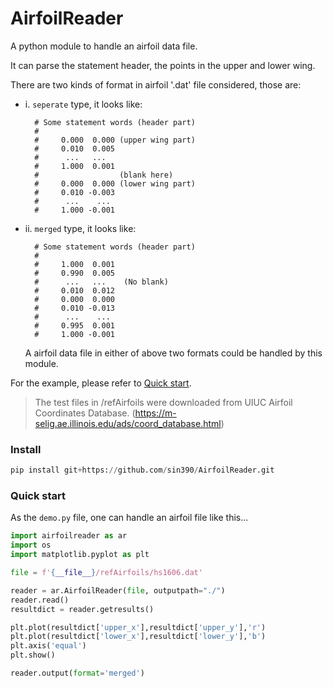 # AirfoilReader

A python module to handle an airfoil data file.

It can parse the statement header, the points in the upper and lower wing.

There are two kinds of format in airfoil '.dat' file considered, those are:

+ i. `seperate` type, it looks like:
  
  ```
    # Some statement words (header part)
    #
    #     0.000  0.000 (upper wing part)
    #     0.010  0.005
    #      ...   ...
    #     1.000  0.001
    #                  (blank here)
    #     0.000  0.000 (lower wing part)
    #     0.010 -0.003
    #      ...    ...
    #     1.000 -0.001
  ```

+ ii. `merged` type, it looks like:
  
  ```
    # Some statement words (header part)
    #
    #     1.000  0.001 
    #     0.990  0.005
    #      ...   ...    (No blank)
    #     0.010  0.012
    #     0.000  0.000
    #     0.010 -0.013
    #      ...    ...
    #     0.995  0.001
    #     1.000 -0.001
  ```
  
  A airfoil data file in either of above two formats could be handled by this module. 

For the example, please refer to [Quick start](#demo).

> The test files in /refAirfoils were downloaded from UIUC Airfoil Coordinates Database.
> (https://m-selig.ae.illinois.edu/ads/coord_database.html)

### Install

```python
pip install git+https://github.com/sin390/AirfoilReader.git
```

### 

### Quick start <a id="demo"></a>

As the `demo.py` file, one can handle an airfoil file like this...

```python
import airfoilreader as ar
import os
import matplotlib.pyplot as plt

file = f'{__file__}/refAirfoils/hs1606.dat'

reader = ar.AirfoilReader(file, outputpath="./")
reader.read()
resultdict = reader.getresults()

plt.plot(resultdict['upper_x'],resultdict['upper_y'],'r')
plt.plot(resultdict['lower_x'],resultdict['lower_y'],'b')
plt.axis('equal')
plt.show()

reader.output(format='merged')
```
